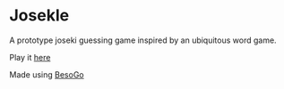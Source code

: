 # Josekle

A prototype joseki guessing game inspired by an ubiquitous word game.

Play it [here](https://okonomichiyaki.github.io/josekle/)

Made using [BesoGo](https://yewang.github.io/besogo/)
